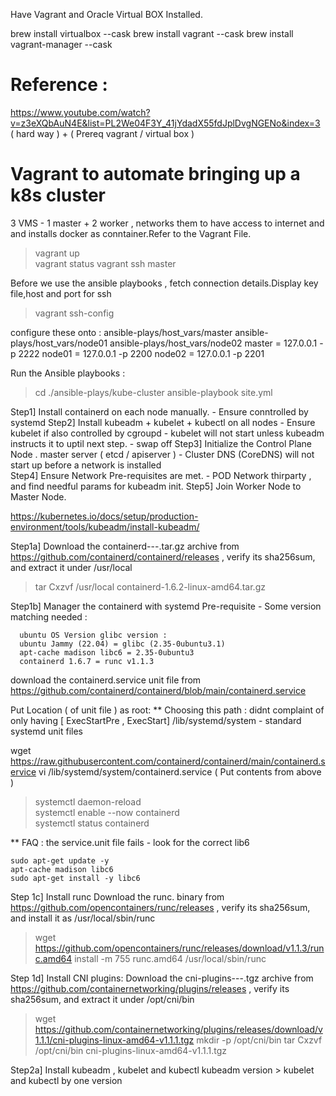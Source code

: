 Have Vagrant and Oracle Virtual BOX Installed.

brew install virtualbox --cask
brew install vagrant --cask
brew install vagrant-manager --cask


# Reference :
  https://www.youtube.com/watch?v=z3eXQbAuN4E&list=PL2We04F3Y_41jYdadX55fdJplDvgNGENo&index=3
  ( hard way ) + ( Prereq vagrant / virtual box )

# Vagrant to automate bringing up a k8s cluster

 3 VMS - 1 master + 2 worker , networks them to have access to internet and
  and installs docker as conntainer.Refer to the Vagrant File.  
 > vagrant up  
 > vagrant status
 > vagrant ssh master  


Before we use the ansible playbooks , fetch connection details.Display key file,host and port for ssh   
 > vagrant ssh-config  

configure these onto :
 ansible-plays/host_vars/master 
 ansible-plays/host_vars/node01
 ansible-plays/host_vars/node02
master = 127.0.0.1 -p 2222
node01 = 127.0.0.1 -p 2200
node02 = 127.0.0.1 -p 2201

Run the Ansible playbooks :
 > cd ./ansible-plays/kube-cluster
 > ansible-playbook site.yml



Step1] Install containerd on each node manually. 
       - Ensure conntrolled by systemd
Step2] Install kubeadm + kubelet + kubectl on all nodes
       - Ensure kubelet if also controlled by cgroupd
       - kubelet will not start unless kubeadm instructs it to uptil next step.
       - swap off
Step3] Initialize the Control Plane Node . master server ( etcd / apiserver )
       - Cluster DNS (CoreDNS) will not start up before a network is installed  
Step4] Ensure Network Pre-requisites are met.
       - POD Network thirparty , and find needful params for kubeadm init.
Step5] Join Worker Node to Master Node.

https://kubernetes.io/docs/setup/production-environment/tools/kubeadm/install-kubeadm/


Step1a] Download the containerd-<VERSION>-<OS>-<ARCH>.tar.gz archive from https://github.com/containerd/containerd/releases , verify its sha256sum, and extract it under /usr/local
  > tar Cxzvf /usr/local containerd-1.6.2-linux-amd64.tar.gz 


Step1b] Manager the containerd with systemd
  Pre-requisite - Some version matching needed :
```
  ubuntu OS Version glibc version :
  ubuntu Jammy (22.04) = glibc (2.35-0ubuntu3.1)
  apt-cache madison libc6 = 2.35-0ubuntu3
  containerd 1.6.7 = runc v1.1.3
```
  download the containerd.service unit file from https://github.com/containerd/containerd/blob/main/containerd.service
  
 Put Location ( of unit file ) as root:
  ** Choosing this path : didnt complaint of only having [ ExecStartPre , ExecStart]
  /lib/systemd/system - standard systemd unit files

  wget https://raw.githubusercontent.com/containerd/containerd/main/containerd.service
  vi /lib/systemd/system/containerd.service ( Put contents from above )

  > systemctl daemon-reload  
  > systemctl enable --now containerd  
  > systemctl status containerd

** FAQ : the service.unit file fails - look for the correct lib6
```
sudo apt-get update -y
apt-cache madison libc6
sudo apt-get install -y libc6

```

Step 1c] Install runc 
 Download the runc.<ARCH> binary from https://github.com/opencontainers/runc/releases , verify its sha256sum,   
  and install it as /usr/local/sbin/runc  

 > wget https://github.com/opencontainers/runc/releases/download/v1.1.3/runc.amd64
 > install -m 755 runc.amd64 /usr/local/sbin/runc

Step 1d] Install CNI plugins:
  Download the cni-plugins-<OS>-<ARCH>-<VERSION>.tgz archive from https://github.com/containernetworking/plugins/releases , verify its sha256sum, and extract it under /opt/cni/bin  
 > wget https://github.com/containernetworking/plugins/releases/download/v1.1.1/cni-plugins-linux-amd64-v1.1.1.tgz
 > mkdir -p /opt/cni/bin
 > tar Cxzvf /opt/cni/bin cni-plugins-linux-amd64-v1.1.1.tgz
 

Step2a] Install kubeadm , kubelet and kubectl
      kubeadm version > kubelet and kubectl by one version

  